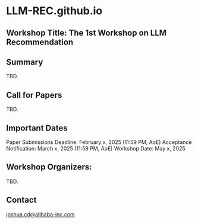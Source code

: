 # LLM-REC.github.io

## Workshop Title: The 1st Workshop on LLM Recommendation


## Summary

TBD.


## Call for Papers

TBD.


## Important Dates

Paper Submissions Deadline: February x, 2025 (11:59 PM, AoE)
Acceptance Notification: March x, 2025 (11:59 PM, AoE)
Workshop Date: May x, 2025

## Workshop Organizers:

TBD.


## Contact

joshua.cd@alibaba-inc.com



